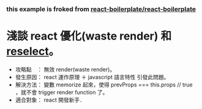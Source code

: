 ### this example is froked from [react-boilerplate/react-boilerplate](https://github.com/react-boilerplate/react-boilerplate)

# 淺談 react 優化(waste render) 和 [reselect](https://github.com/reactjs/reselect)。

 - 攻略點　： 無效 render(waste render)。
 - 發生原因： react 運作原理 ＋ javascript 語言特性 引發此問題。
 - 解決方法： 變數 memorize 起來，使得 prevProps === this.props // true ，就不會 trigger render function 了。 
 - 適合對象： react 開發新手．  
